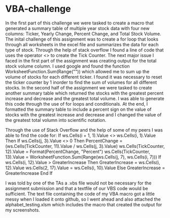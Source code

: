 # VBA-challenge

In the first part of this challenge we were tasked to create a macro that generated a summary table of multiple year stock data with four new columns: Ticker, Yearly Change, Percent Change, and Total Stock Volume. The inital challenge of this assignment was to create a for loop that looks through all worksheets in the excel file and summarizes the data for each type of stock. Through the help of stack overflow I found a line of code that uses the operator <> to create the Tick Counter. 
The next major issue I faced in the first part of the assignment was creating output for the total stock volume column. I used google and found the function WorksheetFunction.Sum(Range("")) which allowed me to sum up the volume of stocks for each different ticker. I found it was necessary to reset the ticker counter by 1 inorder to find the sum of volumes for all different stocks. 
In the second half of the assignment we were tasked to create another summary table which returned the stocks with the greatest percent increase and decrease and the greatest total volume. I was able to generate this code through the use of for loops and conditionals. At the end, I formatted the summary table to include a percent sign on the value of stocks with the greatest increase and decrease and I changed the value of the greatest total volumn into scientific notation. 

Through the use of Stack Overflow and the help of some of my peers I was able to find the code for:
  If ws.Cells(i + 1, 1).Value <> ws.Cells(i, 1).Value Then
   If ws.Cells(j, 3).Value <> 0 Then
      PercentChange = (ws.Cells(TickCounter, 11).Value / ws.Cells(j, 3).Value)
      ws.Cells(TickCounter, 12).Value = Format(PercentChange, "Percent")
  ws.Cells(TickCounter, 13).Value = WorksheetFunction.Sum(Range(ws.Cells(j, 7), ws.Cells(i, 7)))
    If ws.Cells(i, 12).Value > GreaterIncrease Then
        GreaterIncrease = ws.Cells(i, 12).Value
        ws.Cells(2, 17).Value = ws.Cells(i, 10).Value
       Else
        GreaterIncrease = GreaterIncrease
       End If

I was told by one of the TAs a .vbs file would not be necessary for the assignment submission and that a textfile of our VBS code would be sufficient. The text file containing the code of my VBA macro got a little messy when I loaded it onto github, so I went ahead and also attached the alphabet_testing.xlsm which includes the macro that created the output for my screenshots. 
